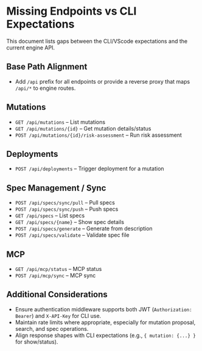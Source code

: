 # Missing Endpoints vs CLI Expectations

This document lists gaps between the CLI/VScode expectations and the current engine API.

## Base Path Alignment

- Add `/api` prefix for all endpoints or provide a reverse proxy that maps `/api/*` to engine routes.

## Mutations

- `GET /api/mutations` – List mutations
- `GET /api/mutations/{id}` – Get mutation details/status
- `POST /api/mutations/{id}/risk-assessment` – Run risk assessment

## Deployments

- `POST /api/deployments` – Trigger deployment for a mutation

## Spec Management / Sync

- `POST /api/specs/sync/pull` – Pull specs
- `POST /api/specs/sync/push` – Push specs
- `GET /api/specs` – List specs
- `GET /api/specs/{name}` – Show spec details
- `POST /api/specs/generate` – Generate from description
- `POST /api/specs/validate` – Validate spec file

## MCP

- `GET /api/mcp/status` – MCP status
- `POST /api/mcp/sync` – MCP sync

## Additional Considerations

- Ensure authentication middleware supports both JWT (`Authorization: Bearer`) and `X-API-Key` for CLI use.
- Maintain rate limits where appropriate, especially for mutation proposal, search, and spec operations.
- Align response shapes with CLI expectations (e.g., `{ mutation: {...} }` for show/status).
